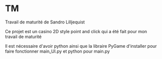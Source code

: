 # TM

Travail de maturité de Sandro Lilljequist

Ce projet est un casino 2D style point and click qui a été fait pour mon travail de maturité

Il est nécessaire d'avoir python ainsi que la libraire PyGame d'installer pour faire fonctionner main_UI.py et python pour main.py
